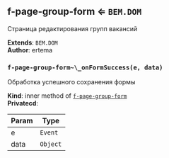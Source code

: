 <a name="module_f-page-group-form"></a>

## f-page-group-form ⇐ <code>BEM.DOM</code>
Страница редактирования групп вакансий

**Extends**: <code>BEM.DOM</code>  
**Author**: ertema  
<a name="module_f-page-group-form.._onFormSuccess"></a>

### `f-page-group-form~\_onFormSuccess(e, data)`
Обработка успешного сохранения формы

**Kind**: inner method of [<code>f-page-group-form</code>](#module_f-page-group-form)  
**Privatecd**:   

| Param | Type |
| --- | --- |
| e | <code>Event</code> | 
| data | <code>Object</code> | 

